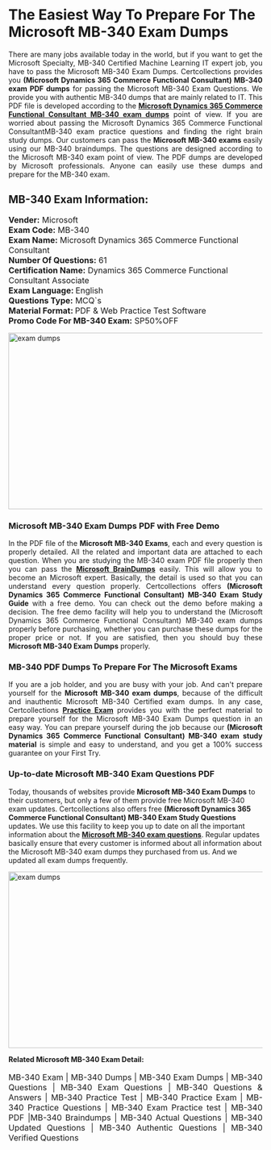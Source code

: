 <h1>The Easiest Way To Prepare For The Microsoft MB-340 Exam Dumps</h1> <p style="text-align:justify">There are many jobs available today in the world, but if you want to get the Microsoft Specialty, MB-340 Certified Machine Learning IT expert job, you have to pass the Microsoft MB-340 Exam Dumps. Certcollections provides you <strong>(Microsoft Dynamics 365 Commerce Functional Consultant) MB-340 exam PDF dumps</strong> for passing the Microsoft MB-340 Exam Questions. We provide you with authentic MB-340 dumps that are mainly related to IT. This PDF file is developed according to the <a href="https://www.certsofficial.com/microsoft/mb-340-questions"><strong>Microsoft Dynamics 365 Commerce Functional Consultant MB-340 exam dumps</strong></a> point of view. If you are worried about passing the Microsoft Dynamics 365 Commerce Functional ConsultantMB-340 exam practice questions and finding the right brain study dumps. Our customers can pass the <strong>Microsoft MB-340 exams </strong>easily using our MB-340 braindumps. The questions are designed according to the Microsoft MB-340 exam point of view. The PDF dumps are developed by Microsoft professionals. Anyone can easily use these dumps and prepare for the MB-340 exam.</p> <h2><strong>MB-340 Exam Information:</strong></h2> <p><span style="font-size:16px"><strong>Vender:</strong> Microsoft<br /> <strong>Exam Code:</strong> MB-340<br /> <strong>Exam Name:</strong> Microsoft Dynamics 365 Commerce Functional Consultant<br /> <strong>Number Of Questions:</strong> 61<br /> <strong>Certification Name:</strong> Dynamics 365 Commerce Functional Consultant Associate<br /> <strong>Exam Language: </strong>English<br /> <strong>Questions Type:</strong> MCQ`s<br /> <strong>Material Format: </strong>PDF & Web Practice Test Software<br /> <strong>Promo Code For MB-340 Exam:</strong> SP50%OFF</span></p> <p><a href="https://www.certsofficial.com/microsoft/mb-340-questions" rel="no-follow"><img alt="exam dumps" src="https://www.certcollections.com/uploads/content/certsofficial.jpg" style="height:350px; width:750px" /></a></p> <h3><strong>Microsoft MB-340 Exam Dumps PDF with Free Demo</strong></h3> <p style="text-align:justify">In the PDF file of the <strong>Microsoft MB-340 Exams</strong>, each and every question is properly detailed. All the related and important data are attached to each question. When you are studying the MB-340 exam PDF file properly then you can pass the <a href="https://www.certsofficial.com/microsoft-dumps"><strong>Microsoft BrainDumps</strong></a> easily. This will allow you to become an Microsoft expert. Basically, the detail is used so that you can understand every question properly. Certcollections offers <strong>(Microsoft Dynamics 365 Commerce Functional Consultant) MB-340 Exam Study Guide</strong> with a free demo. You can check out the demo before making a decision. The free demo facility will help you to understand the (Microsoft Dynamics 365 Commerce Functional Consultant) MB-340 exam dumps properly before purchasing, whether you can purchase these dumps for the proper price or not. If you are satisfied, then you should buy these <strong>Microsoft MB-340 Exam Dumps</strong> properly.</p> <h3><strong>MB-340 PDF Dumps To Prepare For The Microsoft Exams</strong></h3> <p style="text-align:justify">If you are a job holder, and you are busy with your job. And can't prepare yourself for the <strong>Microsoft MB-340 exam dumps</strong>, because of the difficult and inauthentic Microsoft MB-340 Certified exam dumps. In any case, Certcollections <strong><a href="https://www.certsofficial.com/">Practice Exam</a></strong> provides you with the perfect material to prepare yourself for the Microsoft MB-340 Exam Dumps question in an easy way. You can prepare yourself during the job because our <strong>(Microsoft Dynamics 365 Commerce Functional Consultant) MB-340 exam study material</strong> is simple and easy to understand, and you get a 100% success guarantee on your First Try.</p> <h3><strong>Up-to-date Microsoft MB-340 Exam Questions PDF</strong></h3> <p>Today, thousands of websites provide <strong>Microsoft MB-340 Exam Dumps</strong> to their customers, but only a few of them provide free Microsoft MB-340 exam updates. Certcollections also offers free <strong>(Microsoft Dynamics 365 Commerce Functional Consultant) MB-340 Exam Study Questions</strong> updates. We use this facility to keep you up to date on all the important information about the <a href="https://www.certsofficial.com/microsoft/mb-340-questions"><strong>Microsoft MB-340 exam questions</strong></a>. Regular updates basically ensure that every customer is informed about all information about the Microsoft MB-340 exam dumps they purchased from us. And we updated all exam dumps frequently.</p> <p><a href="https://www.certsofficial.com/microsoft/mb-340-questions"><img alt="exam dumps " src="https://www.certcollections.com/uploads/content/certsofficial2.jpg" style="height:350px; width:750px" /></a></p> <p style="text-align:justify"><span style="font-size:14px"><strong>Related Microsoft MB-340 Exam Detail:</strong></span><br /> <br /> <span style="font-size:16px">MB-340 Exam | MB-340 Dumps | MB-340 Exam Dumps | MB-340 Questions | MB-340 Exam Questions | MB-340 Questions & Answers | MB-340 Practice Test | MB-340 Practice Exam | MB-340 Practice Questions | MB-340 Exam Practice test | MB-340 PDF |MB-340 Braindumps | MB-340 Actual Questions | MB-340 Updated Questions | MB-340 Authentic Questions | MB-340 Verified Questions</span></p>
